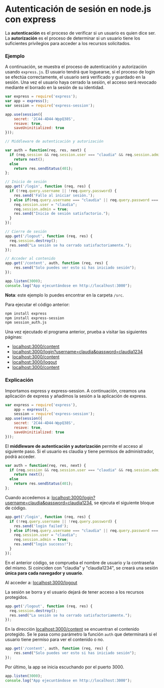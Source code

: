 # Autenticación de sesión en node.js con express

La **autenticación** es el proceso de verificar si un usuario es quien dice
ser. La **autorización** es el proceso de determinar si un usuario tiene los
suficientes privilegios para acceder a los recursos solicitados.

### Ejemplo

A continuación, se muestra el proceso de autenticación y autorización usando
`express.js`. El usuario tendrá que loguearse, si el proceso de login se
efectúa correctamente, el usuario será verificado y guardado en la sesión.
Una vez el usuario haya cerrado la sesión, el acceso será revocado mediante
el borrado en la sesión de su identidad.


```javascript
var express = require('express');
var app = express();
var session = require('express-session');

app.use(session({
    secret: '2C44-4D44-WppQ38S',
    resave: true,
    saveUninitialized: true
}));

// Middleware de autenticación y autorización

var auth = function(req, res, next) {
  if (req.session && req.session.user === "claudia" && req.session.admin)
    return next();
  else
    return res.sendStatus(401);
};

// Inicio de sesión
app.get('/login', function (req, res) {
  if (!req.query.username || !req.query.password) {
    res.send('Fallo al iniciar sesión.');    
  } else if(req.query.username === "claudia" || req.query.password === "claudia1234") {
    req.session.user = "claudia";
    req.session.admin = true;
    res.send("Inicio de sesión satisfactorio.");
  }
});

// Cierre de sesión
app.get('/logout', function (req, res) {
  req.session.destroy();
  res.send("La sesión se ha cerrado satisfactoriamente.");
});

// Acceder al contenido
app.get('/content', auth, function (req, res) {
    res.send("Solo puedes ver esto si has iniciado sesión");
});

app.listen(3000);
console.log("App ejecuntándose en http://localhost:3000");
```

**Nota**: este ejemplo lo puedes encontrar en la carpeta `/src`.


Para ejecutar el código anterior:

```bash
npm install express
npm install express-session
npm session_auth.js
```
Una vez ejecutado el programa anterior, prueba a visitar las siguientes
páginas:

* [localhost:3000/content]()
* [localhost:3000/login?username=claudia&password=claudia1234]()
* [localhost:3000/content]()
* [localhost:3000/logout]()
* [localhost:3000/content]()

### Explicación

Importamos express y express-session. A continuación, creamos una aplicación
de express y añadimos la sesión a la aplicación de express.

```javascript
var express = require('express'),
    app = express(),
    session = require('express-session');
app.use(session({
    secret: '2C44-4D44-WppQ38S',
    resave: true,
    saveUninitialized: true
}));
```

El **middleware de autenticación y autorización** permite el acceso al siguiente
paso. Si el usuario es claudia y tiene permisos de administrador, podrá
acceder.

```javascript
var auth = function(req, res, next) {
  if (req.session && req.session.user === "claudia" && req.session.admin)
    return next();
  else
    return res.sendStatus(401);
};
```

Cuando accedemos a: [localhost:3000/login?username=claudia&password=claudia1234](),
se ejecuta el siguiente bloque de código.

```javascript
app.get('/login', function (req, res) {
  if (!req.query.username || !req.query.password) {
    res.send('login failed');    
  } else if(req.query.username === "claudia" || req.query.password === "claudia1234") {
    req.session.user = "claudia";
    req.session.admin = true;
    res.send("login success!");
  }
});
```
En el anterior código, se comprueba el nombre de usuario y la contraseña
del mismo. Si coinciden con "claudia" y "claudia1234", se creará una sesión
**única para cada navegador y usuario**.

Al acceder a: [localhost:3000/logout]()

La sesión se borra y el usuario dejará de tener acceso a los recursos
protegidos.

```javascript
app.get('/logout', function (req, res) {
  req.session.destroy();
  res.send("La sesión se ha cerrado satisfactoriamente.");
});
```

En la dirección [localhost:3000/content]() se encuentran el contenido
protegido. Se le pasa como parámetro la función `auth` que determinará
si el usuario tiene permiso para ver el contenido o no.

```javascript
app.get('/content', auth, function (req, res) {
    res.send("Solo puedes ver esto si has iniciado sesión");
});
```

Por último, la app se inicia escuchando por el puerto 3000.

```javascript
app.listen(3000);
console.log("App ejecuntándose en http://localhost:3000");
```
